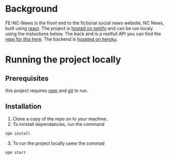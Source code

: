# Background

FE-NC-News is the front end to the fictional social news website, NC News, built using [react](https://reactjs.org/). The project is [hosted on netlify](https://5eb3e180eb169d7c764dfb41--djh-nc-news.netlify.app) and can be run localy using the instuctions below. The back end is a restfull API you can find the [repo for this here](https://github.com/danieljhark/be-nc-news). The backend is [hoseted on heroku](https://djh-nc-news.herokuapp.com/api).

# Running the project locally
## Prerequisites
this project requires  [npm](https://www.npmjs.com/get-npm) and [git](https://git-scm.com/book/en/v2/Getting-Started-Installing-Git) to run. 
## Installation
1. Clone a copy of the repo on to your machine.
2. To innstall dependancies, run the command
```bash
npm install
```
3. To run the project locally usew the commad
```bash
npm start
```

